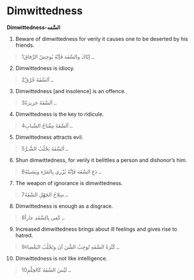 Dimwittedness
=============

**Dimwittedness-السَّفه**

1. Beware of dimwittedness for verily it causes one to be deserted by
his friends.

> 1ـ إيّاكَ والسَّفَهَ فَإنَّهُ يُوحِشُ الرِّفاقَ.

2. Dimwittedness is idiocy.

> 2ـ اَلسَّفَهُ خُرْقٌ.

3. Dimwittedness [and insolence] is an offence.

> 3ـ اَلسَّفَهُ جَريرَةٌ.

4. Dimwittedness is the key to ridicule.

> 4ـ اَلسَّفَهُ مِفْتاحُ السِّبابِ.

5. Dimwittedness attracts evil.

> 5ـ اَلسَّفَهُ يَجْلُبُ الشَّـرَّ.

6. Shun dimwittedness, for verily it belittles a person and dishonor’s
him.

> 6ـ دَعِ السَّفَهَ فَإنَّهُ يُزْري بِالمَرْءِ ويَشينُهُ.

7. The weapon of ignorance is dimwittedness.

> 7ـ سِلاحُ الجَهْلِ السَّفَهُ.

8. Dimwittedness is enough as a disgrace.

> 8ـ كَفى بِالسَّفَهِ عاراً.

9. Increased dimwittedness brings about ill feelings and gives rise to
hatred.

> 9ـ كَثْرَةُ السَّفَهِ تُوجِبُ الشَّنَ آنَ وتَجْلُبُ البَغْضاءَ.

10. Dimwittedness is not like intelligence.

> 10ـ لَيْسَ السَّفَهُ كَالحِلْمِ.


